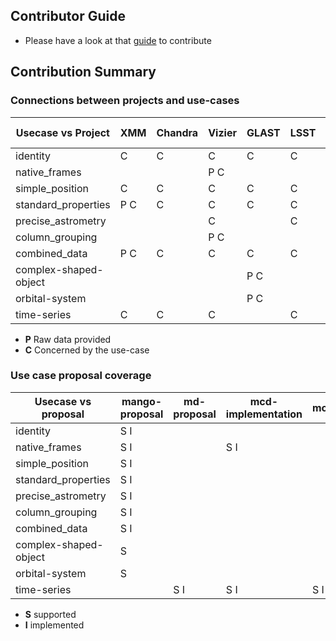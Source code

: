## Contributor Guide
- Please have a look at that [guide](https://github.com/ivoa/dm-usecases/wiki/guide) to contribute

## Contribution Summary

### Connections between projects and use-cases

| Usecase vs Project | XMM | Chandra | Vizier | GLAST | LSST | GAVO | Gaia | Simbad | Other project | Mock data |
| -------------------| ------ | -----| -----  | ----- | ---- | ---- | ---- | ------ | ------------- | --------- |
| identity           |  C     | C    | C      | C     | C    | C    | C    | P C    |               |           |
| native_frames      |        |      | P C    |       |      |      |      |        |               |           |
| simple_position    |  C     |  C   | C      | C     | C    | C    | C    | C      |               |           |
| standard_properties|  P C   |  C   | C      | C     | C    | C    | C    | C      |               |           |
| precise_astrometry |        |      | C      |       | C    |      | C    |        |               | P         |
| column_grouping    |        |      | P C    |       |      |      |      |        |               |           |
| combined_data      |  P C   |   C  | C      | C     |  C   |  C   |      |        |               |           |
| complex-shaped-object|      |      |        | P C   |      |      |      |        |               |           |
| orbital-system     |        |      |        |  P C  |      |      |      |        |               |           |
| time-series        |  C     | C    | C      |       | C    | P C  |      |        |               |           |

* **P** Raw data provided
* **C** Concerned by the use-case


### Use case proposal coverage 

| Usecase vs proposal  | mango-proposal | md-proposal | mcd-implementation | modelinstanceinvot |
| ---------------------| -------------- | ----------- | ------------------ |--------------------|
| identity             |  S I           |             |                    |                    |
| native_frames        |  S I           |             | S I                |                    |
| simple_position      |  S I           |             |                    |                    |
| standard_properties  |  S I           |             |                    |                    |
| precise_astrometry   |  S I           |             |                    |                    |
| column_grouping      |  S I           |             |                    |                    |
| combined_data        |  S I           |             |                    |                    |
| complex-shaped-object|  S             |             |                    |                    |
| orbital-system       |  S             |             |                    |                    |
| time-series          |                | S I         | S I                |  S I               |

* **S** supported
* **I** implemented
